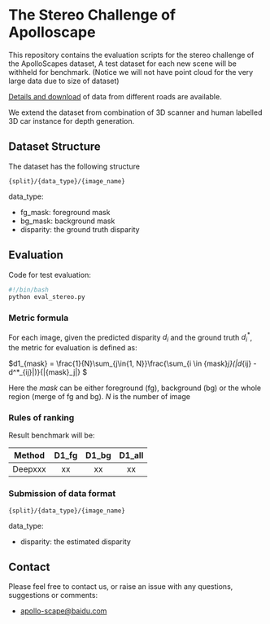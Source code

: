 
# The Stereo Challenge of Apolloscape
This repository contains the evaluation scripts for the stereo challenge of the ApolloScapes dataset,
A test dataset for each new scene will be withheld for benchmark. (Notice we will not have point cloud for the very large data due to size of dataset)

[Details and download](http://apolloscape.auto/stereo.html) of data from different roads are available.

We extend the dataset from combination of 3D scanner and human labelled 3D car instance for depth generation.

## Dataset Structure

The dataset has the following structure
```
{split}/{data_type}/{image_name}
```
data_type:
- fg_mask: foreground mask
- bg_mask: background mask
- disparity: the ground truth disparity

## Evaluation

Code for test evaluation: 
```bash
#!/bin/bash
python eval_stereo.py 
```

### Metric formula

For each image, given the predicted disparity $d_i$ and  the ground truth $d^*_i$, the metric for evaluation is defined as: 



$d1_{mask} = \frac{1}{N}\sum_{j\in\{1, N\}}\frac{\sum_{i \in {mask}_j}(\|d_{ij} - d^*_{ij}\|)}{|{mask}_j|} $

Here the $mask$ can be either foreground (fg), background (bg) or the whole region (merge of fg and bg). $N$ is the number of image


### Rules of ranking

Result benchmark will be:

| Method | D1_fg | D1_bg | D1_all | 
| ------ |:------:|:------:|:------:|
| Deepxxx |xx  | xx  | xx | xx | 



### Submission of data format
```
{split}/{data_type}/{image_name}
```
data_type:
- disparity: the estimated disparity



## Contact
Please feel free to contact us, or raise an issue with any questions, suggestions or comments:
* apollo-scape@baidu.com

